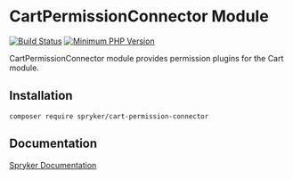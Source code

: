 # CartPermissionConnector Module
[![Build Status](https://travis-ci.org/spryker/cart-permission-connector.svg)](https://travis-ci.org/spryker/cart-permission-connector)
[![Minimum PHP Version](https://img.shields.io/badge/php-%3E%3D%207.2-8892BF.svg)](https://php.net/)

CartPermissionConnector module provides permission plugins for the Cart module.

## Installation

```
composer require spryker/cart-permission-connector
```

## Documentation

[Spryker Documentation](https://academy.spryker.com/developing_with_spryker/module_guide/modules.html)
